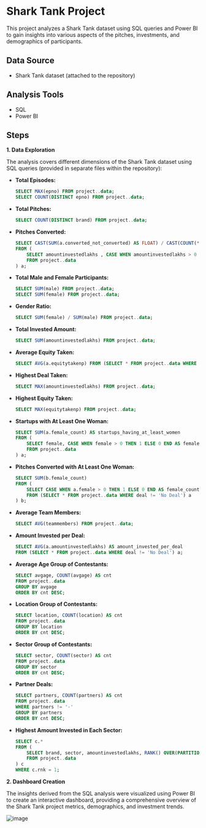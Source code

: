 # Shark Tank Project

This project analyzes a Shark Tank dataset using SQL queries and Power BI to gain insights into various aspects of the pitches, investments, and demographics of participants.

## Data Source

* Shark Tank dataset (attached to the repository)

## Analysis Tools

* SQL
* Power BI

## Steps

**1. Data Exploration**

The analysis covers different dimensions of the Shark Tank dataset using SQL queries (provided in separate files within the repository):

* **Total Episodes:**
    ```sql
    SELECT MAX(epno) FROM project..data;
    SELECT COUNT(DISTINCT epno) FROM project..data;
    ```

* **Total Pitches:**
    ```sql
    SELECT COUNT(DISTINCT brand) FROM project..data;
    ```

* **Pitches Converted:**
    ```sql
    SELECT CAST(SUM(a.converted_not_converted) AS FLOAT) / CAST(COUNT(*) AS FLOAT) 
    FROM (
        SELECT amountinvestedlakhs , CASE WHEN amountinvestedlakhs > 0 THEN 1 ELSE 0 END AS converted_not_converted 
        FROM project..data
    ) a;
    ```

* **Total Male and Female Participants:**
    ```sql
    SELECT SUM(male) FROM project..data;
    SELECT SUM(female) FROM project..data;
    ```

* **Gender Ratio:**
    ```sql
    SELECT SUM(female) / SUM(male) FROM project..data;
    ```

* **Total Invested Amount:**
    ```sql
    SELECT SUM(amountinvestedlakhs) FROM project..data;
    ```

* **Average Equity Taken:**
    ```sql
    SELECT AVG(a.equitytakenp) FROM (SELECT * FROM project..data WHERE equitytakenp > 0) a;
    ```

* **Highest Deal Taken:**
    ```sql
    SELECT MAX(amountinvestedlakhs) FROM project..data;
    ```

* **Highest Equity Taken:**
    ```sql
    SELECT MAX(equitytakenp) FROM project..data;
    ```

* **Startups with At Least One Woman:**
    ```sql
    SELECT SUM(a.female_count) AS startups_having_at_least_women 
    FROM (
        SELECT female, CASE WHEN female > 0 THEN 1 ELSE 0 END AS female_count 
        FROM project..data
    ) a;
    ```

* **Pitches Converted with At Least One Woman:**
    ```sql
    SELECT SUM(b.female_count) 
    FROM (
        SELECT CASE WHEN a.female > 0 THEN 1 ELSE 0 END AS female_count, a.*
        FROM (SELECT * FROM project..data WHERE deal != 'No Deal') a
    ) b;
    ```

* **Average Team Members:**
    ```sql
    SELECT AVG(teammembers) FROM project..data;
    ```

* **Amount Invested per Deal:**
    ```sql
    SELECT AVG(a.amountinvestedlakhs) AS amount_invested_per_deal 
    FROM (SELECT * FROM project..data WHERE deal != 'No Deal') a;
    ```

* **Average Age Group of Contestants:**
    ```sql
    SELECT avgage, COUNT(avgage) AS cnt 
    FROM project..data 
    GROUP BY avgage 
    ORDER BY cnt DESC;
    ```

* **Location Group of Contestants:**
    ```sql
    SELECT location, COUNT(location) AS cnt 
    FROM project..data 
    GROUP BY location 
    ORDER BY cnt DESC;
    ```

* **Sector Group of Contestants:**
    ```sql
    SELECT sector, COUNT(sector) AS cnt 
    FROM project..data 
    GROUP BY sector 
    ORDER BY cnt DESC;
    ```

* **Partner Deals:**
    ```sql
    SELECT partners, COUNT(partners) AS cnt 
    FROM project..data 
    WHERE partners != '-' 
    GROUP BY partners 
    ORDER BY cnt DESC;
    ```

* **Highest Amount Invested in Each Sector:**
    ```sql
    SELECT c.* 
    FROM (
        SELECT brand, sector, amountinvestedlakhs, RANK() OVER(PARTITION BY sector ORDER BY amountinvestedlakhs DESC) AS rnk 
        FROM project..data
    ) c 
    WHERE c.rnk = 1;
    ```

**2. Dashboard Creation**

The insights derived from the SQL analysis were visualized using Power BI to create an interactive dashboard, providing a comprehensive overview of the Shark Tank project metrics, demographics, and investment trends.

![image](https://github.com/Kavyansh-Jain/Kavyansh-Jain-Portfolio/assets/97637510/cd0b3adf-1e97-45f7-9645-2defb50df7d2)

